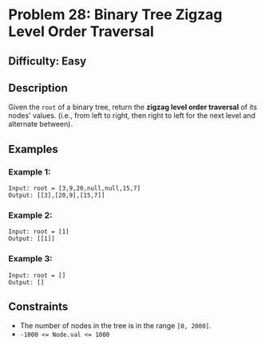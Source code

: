 # Problem 28: Binary Tree Zigzag Level Order Traversal

## Difficulty: Easy

## Description
Given the `root` of a binary tree, return the **zigzag level order traversal** of its nodes' values. (i.e., from left to right, then right to left for the next level and alternate between).

## Examples

### Example 1:
```
Input: root = [3,9,20,null,null,15,7]
Output: [[3],[20,9],[15,7]]
```

### Example 2:
```
Input: root = [1]
Output: [[1]]
```

### Example 3:
```
Input: root = []
Output: []
```

## Constraints
- The number of nodes in the tree is in the range `[0, 2000]`.
- `-1000 <= Node.val <= 1000`
